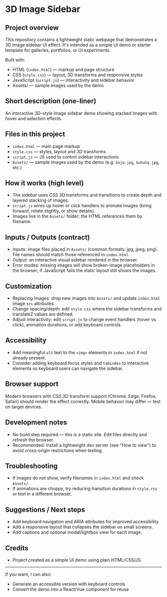 # 3D Image Sidebar

## Project overview

This repository contains a lightweight static webpage that demonstrates a 3D image sidebar UI effect. It's intended as a simple UI demo or starter template for galleries, portfolios, or UI experiments.

Built with:

- HTML (`index.html`) — markup and page structure
- CSS (`style.css`) — layout, 3D transforms and responsive styles
- JavaScript (`script.js`) — interactivity and sidebar behavior
- Assets/ — sample images used by the demo

## Short description (one-liner)

An interactive 3D-style image sidebar demo showing stacked images with hover and selection effects.



## Files in this project

- `index.html` — main page markup
- `style.css` — styles, layout and 3D transforms
- `script.js` — JS used to control sidebar interactions
- `Assets/` — sample images used by the demo (e.g. `Gojo.jpg`, `Sukuna.jpg`, etc.)

## How it works (high level)

- The sidebar uses CSS 3D transforms and transitions to create depth and layered stacking of images.
- `script.js` wires up hover or click handlers to animate images (bring forward, rotate slightly, or show details).
- Images live in the `Assets/` folder; the HTML references them by filename.

## Inputs / Outputs (contract)

- Inputs: image files placed in `Assets/` (common formats: jpg, jpeg, png). File names should match those referenced in `index.html`.
- Output: an interactive visual sidebar rendered in the browser.
- Error modes: missing images will show broken-image placeholders in the browser; if JavaScript fails the static layout still shows the images.

## Customization

- Replacing images: drop new images into `Assets/` and update `index.html` image `src` attributes.
- Change spacing/depth: edit `style.css` where the sidebar transforms and translateZ values are defined.
- Adjust interactivity: edit `script.js` to change event handlers (hover vs click), animation durations, or add keyboard controls.

## Accessibility

- Add meaningful `alt` text to the `<img>` elements in `index.html` if not already present.
- Consider adding keyboard focus styles and `tabindex` to interactive elements so keyboard users can navigate the sidebar.

## Browser support

Modern browsers with CSS 3D transform support (Chrome, Edge, Firefox, Safari) should render the effect correctly. Mobile behavior may differ — test on target devices.

## Development notes

- No build step required — this is a static site. Edit files directly and refresh the browser.
- Recommended: install a lightweight dev server (see "How to view") to avoid cross-origin restrictions when testing.

## Troubleshooting

- If images do not show, verify filenames in `index.html` and check `Assets/`.
- If animations are choppy, try reducing transition durations in `style.css` or test in a different browser.

## Suggestions / Next steps

- Add keyboard navigation and ARIA attributes for improved accessibility.
- Add a responsive layout that collapses the sidebar on small screens.
- Add captions and optional modal/lightbox view for each image.


## Credits

- Project created as a simple UI demo using plain HTML/CSS/JS.

---

If you want, I can also:

- Generate an accessible version with keyboard controls
- Convert the demo into a React/Vue component for reuse
